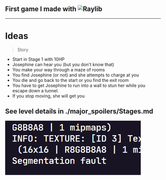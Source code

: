 ## First game I made with ![Raylib](https://raylib.com)

---

# Ideas

> Story
- Start in Stage 1  with 10HP
- Josephine can hear you (but you don't know that)
- You make your way through a maze of rooms
- You find Josephine (or not) and she attempts to charge at you
- You die and go back to the start or you find the exit room
- You have to get Josephine to run into a wall to stun her while you escape down a tunnel.
- If you stop moving, she will get you

## See level details in ./major_spoilers/Stages.md

![Bread](aaaaa/Capture.PNG)